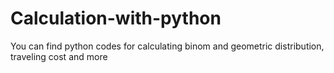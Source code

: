 # Calculation-with-python
You can find python codes for calculating binom and geometric distribution, traveling cost and more
